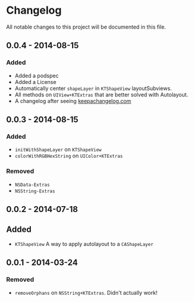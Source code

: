 # Changelog

All notable changes to this project will be documented in this file.

## 0.0.4 - 2014-08-15

### Added

- Added a podspec
- Added a License
- Automatically center `shapeLayer` in `KTShapeView` layoutSubviews.
- All methods on `UIView+KTExtras` that are better solved with Autolayout.
- A changelog after seeing [keepachangelog.com](http://keepachangelog.com/)

## 0.0.3 - 2014-08-15

### Added

- `initWithShapeLayer` on `KTShapeView`
- `colorWithRGBHexString` on `UIColor+KTExtras`

### Removed

- `NSData-Extras`
- `NSString-Extras`

## 0.0.2 - 2014-07-18

## Added

- `KTShapeView` A way to apply autolayout to a `CAShapeLayer`

## 0.0.1 - 2014-03-24

### Removed

- `removeOrphans` on `NSString+KTExtras`. Didn't actually work!

